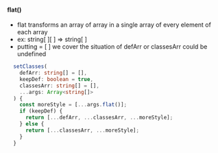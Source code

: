 #### flat()
-  flat transforms an array of array in a single array of every element of each array
- ex: string[ ][ ] => string[ ] 
- putting = [ ] we cover the situation of defArr or classesArr could be undefined 
```typescript
  setClasses(
    defArr: string[] = [],
    keepDef: boolean = true,
    classesArr: string[] = [],
    ...args: Array<string[]>
  ) {
    const moreStyle = [...args.flat()];
    if (keepDef) {
      return [...defArr, ...classesArr, ...moreStyle];
    } else {
      return [...classesArr, ...moreStyle];
    }
  }
```